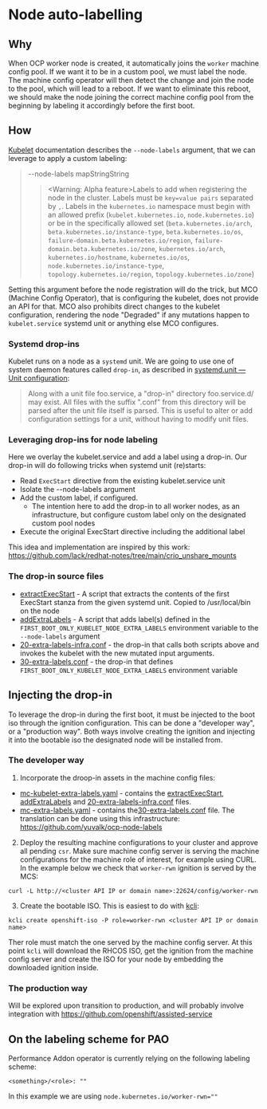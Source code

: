 # Node auto-labelling

## Why
When OCP worker node is created, it automatically joins the `worker` machine config pool. If we want it to be in a custom pool, we must label the node. The machine config operator will then detect the change and join the node to the pool, which will lead to a reboot.
If we want to eliminate this reboot, we should make the node joining the correct machine config pool from the beginning by labeling it accordingly before the first boot.

## How
[Kubelet](https://kubernetes.io/docs/reference/command-line-tools-reference/kubelet/) documentation describes the `--node-labels` argument, that we can leverage to apply a custom labeling:

>--node-labels mapStringString
>>	<Warning: Alpha feature>Labels to add when registering the node in the cluster. Labels must be `key=value pairs` separated by `,`. Labels in the `kubernetes.io` namespace must begin with an allowed prefix (`kubelet.kubernetes.io`, `node.kubernetes.io`) or be in the specifically allowed set (`beta.kubernetes.io/arch`, `beta.kubernetes.io/instance-type`, `beta.kubernetes.io/os`, `failure-domain.beta.kubernetes.io/region`, `failure-domain.beta.kubernetes.io/zone`, `kubernetes.io/arch`, `kubernetes.io/hostname`, `kubernetes.io/os`, `node.kubernetes.io/instance-type`, `topology.kubernetes.io/region`, `topology.kubernetes.io/zone`)

Setting this argument before the node registration will do the trick, but MCO (Machine Config Operator), that is configuring the kubelet, does not provide an API for that. MCO also prohibits direct changes to the kubelet configuration, rendering the node "Degraded" if any mutations happen to `kubelet.service` systemd unit or anything else MCO configures.

### Systemd drop-ins
Kubelet runs on a node as a `systemd` unit. We are going to use one of system daemon features called `drop-in`, as described in [systemd.unit — Unit configuration](https://www.freedesktop.org/software/systemd/man/systemd.unit.html):
>Along with a unit file foo.service, a "drop-in" directory foo.service.d/ may exist. All files with the suffix ".conf" from this directory will be parsed after the unit file itself is parsed. This is useful to alter or add configuration settings for a unit, without having to modify unit files.

### Leveraging drop-ins for node labeling
Here we overlay the kubelet.service and add a label using a drop-in. Our drop-in will do following tricks when systemd unit (re)starts:
- Read `ExecStart` directive from the existing kubelet.service unit
- Isolate the --node-labels argument
- Add the custom label, if configured.
  - The intention here to add the drop-in to all worker nodes, as an infrastructure, but configure custom label only on the designated custom pool nodes
- Execute the original ExecStart directive including the additional label

This idea and implementation are inspired by this work:
https://github.com/lack/redhat-notes/tree/main/crio_unshare_mounts 

### The drop-in source files
- [extractExecStart](src/extractExecStart) - A script that extracts the contents of the first ExecStart stanza from the given systemd unit. Copied to /usr/local/bin on the node
- [addExtraLabels](src/addExtraLabels) - A script that adds label(s) defined in the `FIRST_BOOT_ONLY_KUBELET_NODE_EXTRA_LABELS` environment variable to the `--node-labels` argument
- [20-extra-labels-infra.conf](src/20-extra-labels-infra.conf) - the drop-in that calls both scripts above and invokes the kubelet with the new mutated input arguments.
- [30-extra-labels.conf](src/30-extra-labels.conf) - the drop-in that defines `FIRST_BOOT_ONLY_KUBELET_NODE_EXTRA_LABELS` environment variable

## Injecting the drop-in
To leverage the drop-in during the first boot, it must be injected to the boot iso through the ignition configuration. This can be done a "developer way", or a "production way". Both ways involve creating the ignition and injecting it into the bootable iso the designated node will be installed from.

### The developer way
1. Incorporate the droop-in assets in the machine config files:
- [mc-kubelet-extra-labels.yaml](mc-kubelet-extra-labels.yaml) - contains the [extractExecStart](src/extractExecStart), [addExtraLabels](src/addExtraLabels) and [20-extra-labels-infra.conf](src/20-extra-labels-infra.conf) files.
- [mc-extra-labels.yaml](mc-extra-labels.yaml) - contains the[30-extra-labels.conf](src/30-extra-labels.conf) file.
The translation can be done using this infrastructure:
https://github.com/yuvalk/ocp-node-labels
2. Deploy the resulting machine configurations to your cluster and approve all pending `csr`. Make sure machine config server is serving the machine configurations for the machine  role of interest, for example using CURL. In the example below we check that `worker-rwn` ignition is served by the MCS:
```console
curl -L http://<cluster API IP or domain name>:22624/config/worker-rwn
```
3. Create the bootable ISO. This is easiest to do with [kcli](https://github.com/karmab/kcli):

```console
kcli create openshift-iso -P role=worker-rwn <cluster API IP or domain name>
```
Ther role must match the one served by the machine config server.
At this point `kcli` will download the RHCOS ISO, get the ignition from the machine config server and create the ISO for your node by embedding the downloaded ignition inside.

### The production way
Will be explored upon transition to production, and will probably involve integration with https://github.com/openshift/assisted-service

## On the labeling scheme for PAO
Performance Addon operator is currently relying on the following labeling scheme:
```
<something>/<role>: ""
```
In this example we are using `node.kubernetes.io/worker-rwn=""`